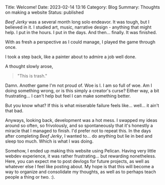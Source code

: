 Title: Welcome!
Date: 2023-02-14 13:16
Category: Blog
Summary: Thoughts on making a website
Status: published

*Beef Jerky* was a several month long solo endeavor. It was tough, but I believed in it. 
I studied art, music, narrative design - anything that might help. I put in the hours.
I put in the days. And then... finally. It was finished. 

With as fresh a perspective as I could manage, I played the game through once.

I took a step back, like a painter about to admire a job well done.

A thought slowly arose,

>"This is trash."

Damn. Another game I'm not proud of. Woe is I. I am so full of woe. Am I doing something wrong, or is this simply 
a creator's curse? Either way, a bit frustrating... I can't help but feel I can make something better.

But you know what? If this is what miserable failure feels like... well... it ain't that bad.

Anyways, looking back, development was a hot mess. I swapped my ideas around so often, so frivolously, and so spontaneously
that it's honestly a miracle that I managed to finish. I'd prefer not to repeat this. In the days after completing
*Beef Jerky*, I wanted to... do anything but lie in bed and sleep too much. Which is what I was doing.

Somehow, I ended up making this website using Pelican. 
Having very little webdev experience, it was
rather frustrating... but rewarding nonetheless. Here, you can expect me to post devlogs for future projects, as well
as whatever else I feel like posting about. My hope is that this will become a way to organize and consolidate my 
thoughts, as well as to perhaps teach people a thing or two. :). 


